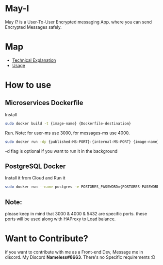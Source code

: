 # May-I
May I? is a User-To-User Encrypted messaging App. where you can send Encrypted Messages safely.

# Map
- [Technical Explanation](https://github.com/Terry-404/May-I/blob/main/Technical.md)
- [Usage](https://github.com/Terry-404/May-I/blob/main/TRY.md)

# How to use
## Microservices Dockerfile
Install
```bash
sudo docker build -t {image-name} {Dockerfile-destination}
```
Run. Note: for user-ms use 3000, for messages-ms use 4000. 
```bash
sudo docker run -dp {published-MS-PORT}:{internal-MS-PORT} {image-name}
```
-d flag is optional if you want to run it in the background

## PostgreSQL Docker
Install it from Cloud and Run it
```bash
sudo docker run --name postgres -e POSTGRES_PASSWORD={POSTGRES-PASSWORD} -e PGDATA=/var/lib/postgres/data -p 5432:5432 -v pgdata:/var/lib/postgres/data postgres
```
## Note:
please keep in mind that 3000 & 4000 & 5432 are specific ports. these ports will be used along with HAProxy to Load balance.

# Want to Contribute?
if you want to contribute with me as a Front-end Dev, Message me in discord.
My Discord **Nameless#8663**. There's no Specific requirements :D
